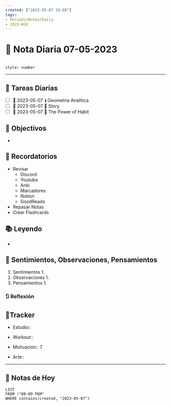 ```yaml
---
created: ["2023-05-07 10:08"]
tags:
- PeriodicNotes/Daily
- 2023-W18
---
```


# 📅 Nota Diaria 07-05-2023
```toc

style: number

```

---
## 🔷 Tareas Diarias
- [ ] 📅 2023-05-07 ⏫ Geometría Analítica
- [ ] 📅 2023-05-07 🔼 Story
- [ ] 📅 2023-05-07 🔽 The Power of Habit

## 🎯 Objectivos
- 
## 📕 Recordatorios
- Revisar
	- Discord
	- Youtube
	- Anki
	- Marcadores
	- Notion
	- GoodReads
- Repasar Notas
- Crear Flashcards

## 📚 Leyendo
- 
## 💬 Sentimientos, Observaciones, Pensamientos 
1. Sentimientos
	1. 
2. Observaciones
	1. 
3. Pensamientos
	1. 
### 🔃 Reflexión

## 🔷Tracker

- Estudio::

- Workout::

- Motivación:: 7

- Arte::
---

## 📅 Notas de Hoy
```dataview
LIST 
FROM !"00-09 PKM" 
WHERE contains(created, "2023-05-07")
```